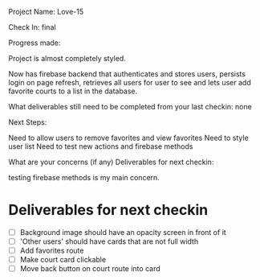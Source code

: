 Project Name: Love-15

Check In: final

Progress made: 

Project is almost completely styled.

Now has firebase backend that authenticates and stores users, persists login on page refresh, retrieves all users for user to see and lets user add favorite courts to a list in the database.

What deliverables still need to be completed from your last checkin: none

Next Steps:

Need to allow users to remove favorites and view favorites
Need to style user list
Need to test new actions and firebase methods

What are your concerns (if any) Deliverables for next checkin:

testing firebase methods is my main concern.

# Deliverables for next checkin

- [ ] Background image should have an opacity screen in front of it
- [ ] 'Other users' should have cards that are not full width
- [ ] Add favorites route
- [ ] Make court card clickable
- [ ] Move back button on court route into card
